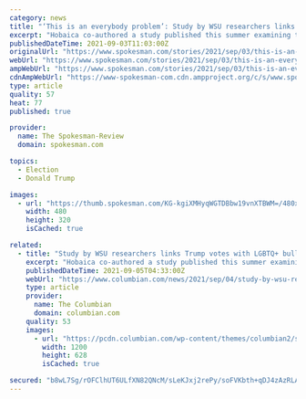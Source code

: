 ```yaml
---
category: news
title: "‘This is an everybody problem’: Study by WSU researchers links Trump votes with LGBTQ+ bullying in schools"
excerpt: "Hobaica co-authored a study published this summer examining the correlation between the political leanings of a school district and levels of bullying against LGBTQ+ students. To do so, authors used the 2018 Washington State Healthy Youth Survey,"
publishedDateTime: 2021-09-03T11:03:00Z
originalUrl: "https://www.spokesman.com/stories/2021/sep/03/this-is-an-everybody-problem-study-by-wsu-research/"
webUrl: "https://www.spokesman.com/stories/2021/sep/03/this-is-an-everybody-problem-study-by-wsu-research/"
ampWebUrl: "https://www.spokesman.com/stories/2021/sep/03/this-is-an-everybody-problem-study-by-wsu-research/?amp-content=amp"
cdnAmpWebUrl: "https://www-spokesman-com.cdn.ampproject.org/c/s/www.spokesman.com/stories/2021/sep/03/this-is-an-everybody-problem-study-by-wsu-research/?amp-content=amp"
type: article
quality: 57
heat: 77
published: true

provider:
  name: The Spokesman-Review
  domain: spokesman.com

topics:
  - Election
  - Donald Trump

images:
  - url: "https://thumb.spokesman.com/KG-kgiXMHyqWGTDBbw19vnXTBWM=/480x0/media.spokesman.com/photos/2021/09/02/6131463fd3fde.hires.jpg"
    width: 480
    height: 320
    isCached: true

related:
  - title: "Study by WSU researchers links Trump votes with LGBTQ+ bullying in schools"
    excerpt: "Hobaica co-authored a study published this summer examining the correlation between the political leanings of a school district and levels of bullying against LGBTQ+ students. To do so, authors used the 2018 Washington State Healthy Youth Survey,"
    publishedDateTime: 2021-09-05T04:33:00Z
    webUrl: "https://www.columbian.com/news/2021/sep/04/study-by-wsu-researchers-links-trump-votes-with-lgbtq-bullying-in-schools/"
    type: article
    provider:
      name: The Columbian
      domain: columbian.com
    quality: 53
    images:
      - url: "https://pcdn.columbian.com/wp-content/themes/columbian2/static/img/og/default.jpg"
        width: 1200
        height: 628
        isCached: true

secured: "b8wL7Sg/rOFClhUT6ULfXN82QNcM/sLeKJxj2rePy/soFVKbth+qDJ4zAzRLATc9w/Zb58mr+lQkNGOGOj2pHtkA1IssPG7+HAEi0kjtQ+lvdLUTM17hAfrdb57mLjAlqmMHkrF3ybTpQxaodQGhnX03tO36+xt+KkOk9vsMHCCUkK0J4d2iGyIkOpaEuEZpu6bK+P8dcdubuIB5dQoNSw8hymDW98EXAoLdfktQFDhrZOr/c/WGK1DtdXViWM+3v9gttjzF3I+t25ekMPcK9qSf+/LtKCs/ihBFyGjVS7GNd3sZjsKJu+KCZ/ReoTnJWUh0Xrt4sFlUlSmro2AOtYUEKlmagB9ic8yK9ukw0cw=;wzX3XWvIcau7rPloMke66w=="
---
```


